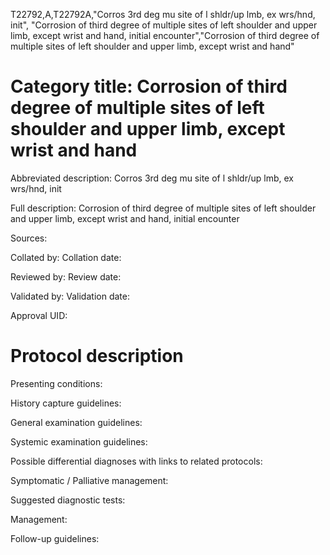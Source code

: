 T22792,A,T22792A,"Corros 3rd deg mu site of l shldr/up lmb, ex wrs/hnd, init", "Corrosion of third degree of multiple sites of left shoulder and upper limb, except wrist and hand, initial encounter","Corrosion of third degree of multiple sites of left shoulder and upper limb, except wrist and hand"
# Category title: Corrosion of third degree of multiple sites of left shoulder and upper limb, except wrist and hand

Abbreviated description: Corros 3rd deg mu site of l shldr/up lmb, ex wrs/hnd, init

Full description: Corrosion of third degree of multiple sites of left shoulder and upper limb, except wrist and hand, initial encounter

Sources:

Collated by:
Collation date:

Reviewed by:
Review date:

Validated by:
Validation date:

Approval UID:

# Protocol description

Presenting conditions:

History capture guidelines:

General examination guidelines:

Systemic examination guidelines:

Possible differential diagnoses with links to related protocols:

Symptomatic / Palliative management:

Suggested diagnostic tests:

Management:

Follow-up guidelines:
